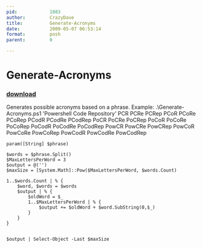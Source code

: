 ```yaml
---
pid:            1083
author:         CrazyDave
title:          Generate-Acronyms
date:           2009-05-07 06:53:14
format:         posh
parent:         0

---
```


# Generate-Acronyms

### [download](//scripts/1083.ps1)

Generates possible acronyms based on a phrase.
Example:
.\Generate-Acronyms.ps1 'Powershell Code Repository'
PCR
PCRe
PCRep
PCoR
PCoRe
PCoRep
PCodR
PCodRe
PCodRep
PoCR
PoCRe
PoCRep
PoCoR
PoCoRe
PoCoRep
PoCodR
PoCodRe
PoCodRep
PowCR
PowCRe
PowCRep
PowCoR
PowCoRe
PowCoRep
PowCodR
PowCodRe
PowCodRep


```posh
param([String] $phrase) 

$words = $phrase.Split()
$MaxLettersPerWord = 3
$output = @('')
$maxSize = [System.Math]::Pow($MaxLettersPerWord, $words.Count)

1..$words.Count | % {
	$word, $words = $words	
	$output | % {		
		$oldWord = $_
		1..$MaxLettersPerWord | % {		
			$output += $oldWord + $word.SubString(0,$_)
		}
	}		
}


$output | Select-Object -Last $maxSize
```
